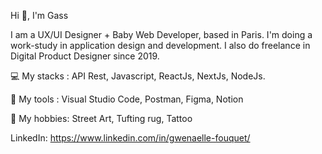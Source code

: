 Hi 👋, I'm Gass

I am a UX/UI Designer + Baby Web Developer, based in Paris. I'm doing a work-study in application design and development. I also do freelance in Digital Product Designer since 2019.

💻 My stacks : API Rest, Javascript, ReactJs, NextJs, NodeJs.

🧰 My tools : Visual Studio Code, Postman, Figma, Notion

🎴 My hobbies: Street Art, Tufting rug, Tattoo 


LinkedIn: https://www.linkedin.com/in/gwenaelle-fouquet/



<!--
**Gass-Dev/Gass-Dev** is a ✨ _special_ ✨ repository because its `README.md` (this file) appears on your GitHub profile.
